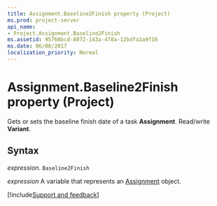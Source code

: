 ```yaml
---
title: Assignment.Baseline2Finish property (Project)
ms.prod: project-server
api_name:
- Project.Assignment.Baseline2Finish
ms.assetid: 95760bcd-8072-143a-478a-12bdfa1a9f16
ms.date: 06/08/2017
localization_priority: Normal
---
```



# Assignment.Baseline2Finish property (Project)

Gets or sets the baseline finish date of a task  **Assignment**. Read/write **Variant**.


## Syntax

_expression_. `Baseline2Finish`

_expression_ A variable that represents an [Assignment](./Project.Assignment.md) object.

[!include[Support and feedback](~/includes/feedback-boilerplate.md)]